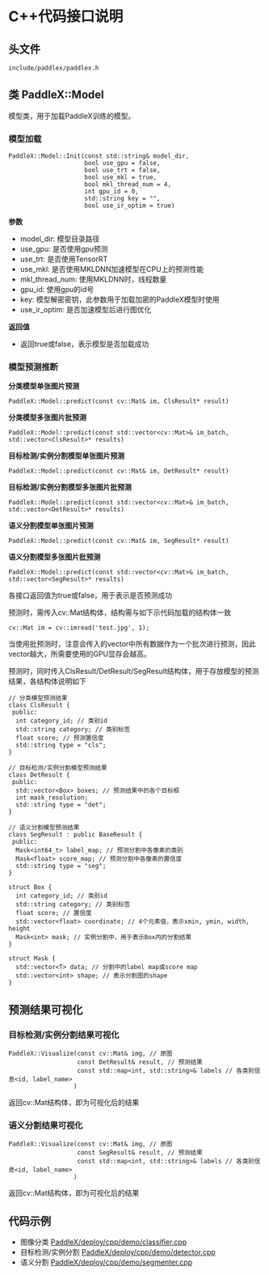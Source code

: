 # C++代码接口说明

## 头文件
`include/paddlex/paddlex.h`

## 类 PaddleX::Model

模型类，用于加载PaddleX训练的模型。

### 模型加载
```
PaddleX::Model::Init(const std::string& model_dir,
                     bool use_gpu = false,
                     bool use_trt = false,
                     bool use_mkl = true,
                     bool mkl_thread_num = 4,
                     int gpu_id = 0,
                     std::string key = "",
                     bool use_ir_optim = true)
```

**参数**  
- model_dir: 模型目录路径
- use_gpu: 是否使用gpu预测
- use_trt: 是否使用TensorRT
- use_mkl: 是否使用MKLDNN加速模型在CPU上的预测性能
- mkl_thread_num: 使用MKLDNN时，线程数量
- gpu_id: 使用gpu的id号
- key: 模型解密密钥，此参数用于加载加密的PaddleX模型时使用
- use_ir_optim: 是否加速模型后进行图优化

**返回值**
- 返回true或false，表示模型是否加载成功

### 模型预测推断

**分类模型单张图片预测**
```
PaddleX::Model::predict(const cv::Mat& im, ClsResult* result)
```
**分类模型多张图片批预测**
```
PaddleX::Model::predict(const std::vector<cv::Mat>& im_batch, std::vector<ClsResult>* results)
```
**目标检测/实例分割模型单张图片预测**
```
PaddleX::Model::predict(const cv::Mat& im, DetResult* result)
```
**目标检测/实例分割模型多张图片批预测**
```
PaddleX::Model::predict(const std::vector<cv::Mat>& im_batch, std::vector<DetResult>* results)
```
**语义分割模型单张图片预测**
```
PaddleX::Model::predict(const cv::Mat& im, SegResult* result)
```
**语义分割模型多张图片批预测**
```
PaddleX::Model::predict(const std::vector<cv::Mat>& im_batch, std::vector<SegResult>* results)
```
各接口返回值为true或false，用于表示是否预测成功

预测时，需传入cv::Mat结构体，结构需与如下示代码加载的结构体一致
```
cv::Mat im = cv::imread('test.jpg', 1);
```
当使用批预测时，注意会传入的vector中所有数据作为一个批次进行预测，因此vector越大，所需要使用的GPU显存会越高。

预测时，同时传入ClsResult/DetResult/SegResult结构体，用于存放模型的预测结果，各结构体说明如下
```
// 分类模型预测结果
class ClsResult {
 public:
  int category_id; // 类别id
  std::string category; // 类别标签
  float score; // 预测置信度
  std::string type = "cls";
}

// 目标检测/实例分割模型预测结果
class DetResult {
 public:
  std::vector<Box> boxes; // 预测结果中的各个目标框
  int mask_resolution;
  std::string type = "det";
}

// 语义分割模型预测结果
class SegResult : public BaseResult {
 public:
  Mask<int64_t> label_map; // 预测分割中各像素的类别
  Mask<float> score_map; // 预测分割中各像素的置信度
  std::string type = "seg";
}

struct Box {
  int category_id; // 类别id
  std::string category; // 类别标签
  float score; // 置信度
  std::vector<float> coordinate; // 4个元素值，表示xmin, ymin, width, height
  Mask<int> mask; // 实例分割中，用于表示Box内的分割结果
}

struct Mask {
  std::vector<T> data; // 分割中的label map或score map
  std::vector<int> shape; // 表示分割图的shape
}
```

## 预测结果可视化

### 目标检测/实例分割结果可视化
```
PaddleX::Visualize(const cv::Mat& img, // 原图
				   const DetResult& result, // 预测结果
				   const std::map<int, std::string>& labels // 各类别信息<id, label_name>
				  )
```
返回cv::Mat结构体，即为可视化后的结果

### 语义分割结果可视化
```
PaddleX::Visualize(const cv::Mat& img, // 原图
				   const SegResult& result, // 预测结果
                   const std::map<int, std::string>& labels // 各类别信息<id, label_name>
                  )
```
返回cv::Mat结构体，即为可视化后的结果


## 代码示例

- 图像分类 [PaddleX/deploy/cpp/demo/classifier.cpp](https://github.com/PaddlePaddle/PaddleX/tree/release/1.3/deploy/cpp/demo/classifier.cpp)  
- 目标检测/实例分割 [PaddleX/deploy/cpp/demo/detector.cpp](https://github.com/PaddlePaddle/PaddleX/tree/release/1.3/deploy/cpp/demo/detector.cpp)
- 语义分割 [PaddleX/deploy/cpp/demo/segmenter.cpp](https://github.com/PaddlePaddle/PaddleX/tree/release/1.3/deploy/cpp/demo/segmenter.cpp)
